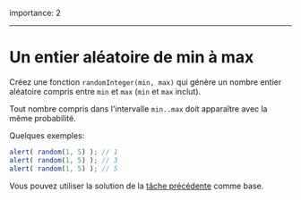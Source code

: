 importance: 2

---

# Un entier aléatoire de min à max

Créez une fonction `randomInteger(min, max)` qui génère un nombre entier aléatoire compris entre `min` et `max` (`min` et `max` inclut). 

Tout nombre compris dans l'intervalle `min..max` doit apparaître avec la même probabilité.


Quelques exemples:

```js
alert( random(1, 5) ); // 1
alert( random(1, 5) ); // 3
alert( random(1, 5) ); // 5
```

Vous pouvez utiliser la solution de la [tâche précédente](info:task/random-min-max) comme base.
